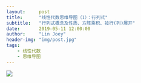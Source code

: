 ```yaml
---
layout:     post
title:      "线性代数思维导图（1）：行列式"
subtitle:   "行列式概念及性质、方阵乘积、按行(列)展开"
date:       2019-05-11 12:00:00
author:     "Lin Joey"
header-img: "img/post.jpg"
tags:
    - 线性代数
    - 思维导图
---
```


![](https://linjoey-image.oss-cn-beijing.aliyuncs.com/1、行列式.png)
